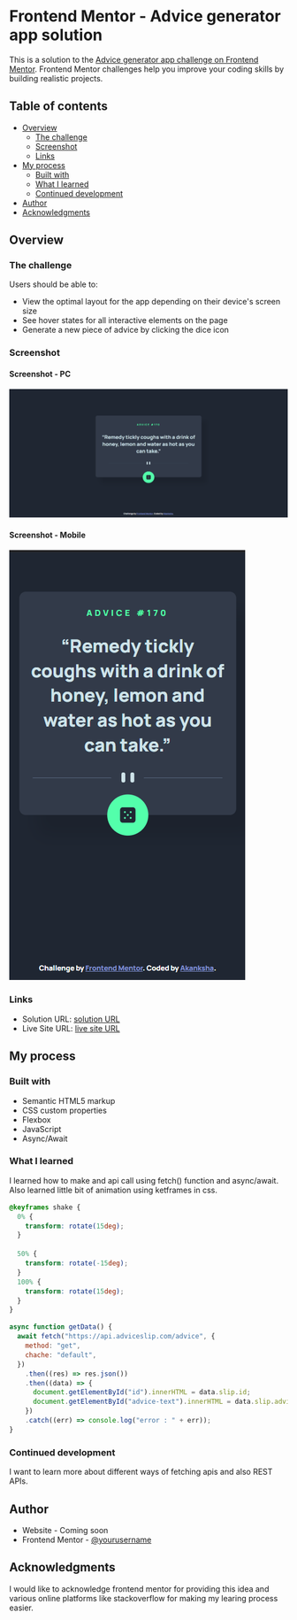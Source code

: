 # Frontend Mentor - Advice generator app solution

This is a solution to the [Advice generator app challenge on Frontend Mentor](https://www.frontendmentor.io/challenges/advice-generator-app-QdUG-13db). Frontend Mentor challenges help you improve your coding skills by building realistic projects.

## Table of contents

- [Overview](#overview)
  - [The challenge](#the-challenge)
  - [Screenshot](#screenshot)
  - [Links](#links)
- [My process](#my-process)
  - [Built with](#built-with)
  - [What I learned](#what-i-learned)
  - [Continued development](#Continued-development)
- [Author](#author)
- [Acknowledgments](#acknowledgments)

## Overview

### The challenge

Users should be able to:

- View the optimal layout for the app depending on their device's screen size
- See hover states for all interactive elements on the page
- Generate a new piece of advice by clicking the dice icon

### Screenshot

#### Screenshot - PC

![Screenshot - PC](./images/ss-pc.png)

#### Screenshot - Mobile

![Screenshot - mobile](./images/ss-mobile.png)

### Links

- Solution URL: [solution URL](https://github.com/akankshav108/advice-generator-app)
- Live Site URL: [live site URL](https://akankshav108.github.io/advice-generator-app/)

## My process

### Built with

- Semantic HTML5 markup
- CSS custom properties
- Flexbox
- JavaScript
- Async/Await

### What I learned

I learned how to make and api call using fetch() function and async/await.
Also learned little bit of animation using ketframes in css.

```css
@keyframes shake {
  0% {
    transform: rotate(15deg);
  }

  50% {
    transform: rotate(-15deg);
  }
  100% {
    transform: rotate(15deg);
  }
}
```

```js
async function getData() {
  await fetch("https://api.adviceslip.com/advice", {
    method: "get",
    chache: "default",
  })
    .then((res) => res.json())
    .then((data) => {
      document.getElementById("id").innerHTML = data.slip.id;
      document.getElementById("advice-text").innerHTML = data.slip.advice;
    })
    .catch((err) => console.log("error : " + err));
}
```

### Continued development

I want to learn more about different ways of fetching apis and also REST APIs.

## Author

- Website - Coming soon
- Frontend Mentor - [@yourusername](https://www.frontendmentor.io/profile/akankshav108)

## Acknowledgments

I would like to acknowledge frontend mentor for providing this idea and various online platforms like stackoverflow for making my learing process easier.
